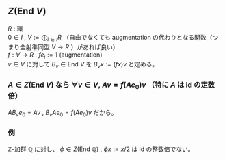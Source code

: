 ## $Z(\mathrm{End}\ V)$
$R$ : 環  
$0\in I$ , $V:=\bigoplus_{i\in I}R$ （自由でなくても augmentation の代わりとなる関数（つまり全射準同型 $V\to R$ ）があれば良い）  
$f:V\to R$ , $fe_i:=1$ (augmentation)  
$v\in V$ に対して $B_v\in\mathrm{End}\ V$ を $B_vx:=(fx)v$ と定める。
### $A\in Z(\mathrm{End}\ V)$ なら $\forall v\in V,\ Av=f(Ae_0)v$ （特に $A$ は $\mathrm{id}$ の定数倍）
$AB_ve_0=Av$ , $B_vAe_0=f(Ae_0)v$ だから。
### 例
$\mathbb{Z}$-加群 $\mathbb{Q}$ に対し、 $\phi\in Z(\mathrm{End}\ \mathbb{Q})$ , $\phi x:=x/2$ は $\mathrm{id}$ の整数倍でない。
